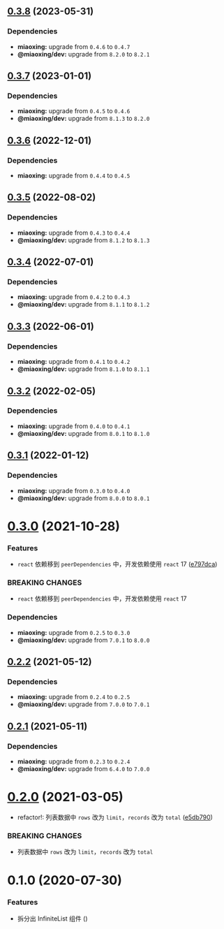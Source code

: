 ## [0.3.8](https://github.com/miaoxing/mxjs-infinite-list/compare/v0.3.7...v0.3.8) (2023-05-31)





### Dependencies

* **miaoxing:** upgrade from `0.4.6` to `0.4.7`
* **@miaoxing/dev:** upgrade from `8.2.0` to `8.2.1`

## [0.3.7](https://github.com/miaoxing/mxjs-infinite-list/compare/v0.3.6...v0.3.7) (2023-01-01)





### Dependencies

* **miaoxing:** upgrade from `0.4.5` to `0.4.6`
* **@miaoxing/dev:** upgrade from `8.1.3` to `8.2.0`

## [0.3.6](https://github.com/miaoxing/mxjs-infinite-list/compare/v0.3.5...v0.3.6) (2022-12-01)





### Dependencies

* **miaoxing:** upgrade from `0.4.4` to `0.4.5`

## [0.3.5](https://github.com/miaoxing/mxjs-infinite-list/compare/v0.3.4...v0.3.5) (2022-08-02)





### Dependencies

* **miaoxing:** upgrade from `0.4.3` to `0.4.4`
* **@miaoxing/dev:** upgrade from `8.1.2` to `8.1.3`

## [0.3.4](https://github.com/miaoxing/mxjs-infinite-list/compare/v0.3.3...v0.3.4) (2022-07-01)





### Dependencies

* **miaoxing:** upgrade from `0.4.2` to `0.4.3`
* **@miaoxing/dev:** upgrade from `8.1.1` to `8.1.2`

## [0.3.3](https://github.com/miaoxing/mxjs-infinite-list/compare/v0.3.2...v0.3.3) (2022-06-01)





### Dependencies

* **miaoxing:** upgrade from `0.4.1` to `0.4.2`
* **@miaoxing/dev:** upgrade from `8.1.0` to `8.1.1`

## [0.3.2](https://github.com/miaoxing/mxjs-infinite-list/compare/v0.3.1...v0.3.2) (2022-02-05)





### Dependencies

* **miaoxing:** upgrade from `0.4.0` to `0.4.1`
* **@miaoxing/dev:** upgrade from `8.0.1` to `8.1.0`

## [0.3.1](https://github.com/miaoxing/mxjs-infinite-list/compare/v0.3.0...v0.3.1) (2022-01-12)





### Dependencies

* **miaoxing:** upgrade from `0.3.0` to `0.4.0`
* **@miaoxing/dev:** upgrade from `8.0.0` to `8.0.1`

# [0.3.0](https://github.com/miaoxing/mxjs-infinite-list/compare/v0.2.2...v0.3.0) (2021-10-28)


### Features

* `react` 依赖移到 `peerDependencies` 中，开发依赖使用 `react` 17 ([e797dca](https://github.com/miaoxing/mxjs-infinite-list/commit/e797dcaeedb3c5e2a03ab93f374e7ffec5d80262))


### BREAKING CHANGES

* `react` 依赖移到 `peerDependencies` 中，开发依赖使用 `react` 17





### Dependencies

* **miaoxing:** upgrade from `0.2.5` to `0.3.0`
* **@miaoxing/dev:** upgrade from `7.0.1` to `8.0.0`

## [0.2.2](https://github.com/miaoxing/mxjs-infinite-list/compare/v0.2.1...v0.2.2) (2021-05-12)





### Dependencies

* **miaoxing:** upgrade from `0.2.4` to `0.2.5`
* **@miaoxing/dev:** upgrade from `7.0.0` to `7.0.1`

## [0.2.1](https://github.com/miaoxing/mxjs-infinite-list/compare/v0.2.0...v0.2.1) (2021-05-11)





### Dependencies

* **miaoxing:** upgrade from `0.2.3` to `0.2.4`
* **@miaoxing/dev:** upgrade from `6.4.0` to `7.0.0`

# [0.2.0](https://github.com/miaoxing/mxjs-infinite-list/compare/v0.1.0...v0.2.0) (2021-03-05)


* refactor!: 列表数据中 `rows` 改为 `limit`，`records` 改为 `total` ([e5db790](https://github.com/miaoxing/mxjs-infinite-list/commit/e5db790f4f0e15f06433477c96c100cd3c83fb2e))


### BREAKING CHANGES

* 列表数据中 `rows` 改为 `limit`，`records` 改为 `total`

# 0.1.0 (2020-07-30)


### Features

* 拆分出 InfiniteList 组件 ([](https://github.com/miaoxing/mxjs-infinite-list/commit/))
